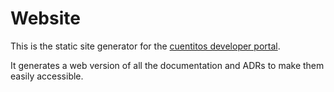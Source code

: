 # Website

This is the static site generator for the [cuentitos developer portal](https://dev.cuentitos.studio).

It generates a web version of all the documentation and ADRs to make them easily accessible.

